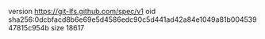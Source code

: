 version https://git-lfs.github.com/spec/v1
oid sha256:0dcbfacd8b6e69e5d4586edc90c5d441ad42a84e1049a81b00453947815c954b
size 18617
